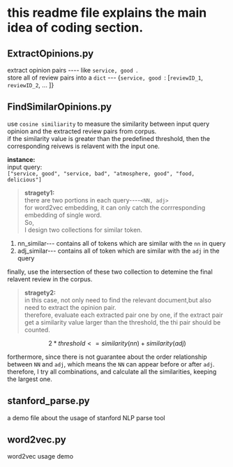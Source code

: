 # this readme file explains the main idea of coding section.

## ExtractOpinions.py 
extract opinion pairs ---- like ``service, good ``.  
store all of review pairs into a `dict` --- {``service, good ``: [`reviewID_1`, `reviewID_2`, ... ]}

## FindSimilarOpinions.py
use `cosine similiarity` to measure the similarity between input query opinion and the extracted review pairs from corpus.   
if the similarity value is greater than the predefined threshold, then the corresponding reivews is relavent with the input one.

**instance:**  
input query:  
`["service, good", "service, bad", "atmosphere, good", "food, delicious"]`

> **stragety1:**  
there are two portions in each query----`<NN, adj>`   
for word2vec embedding, it can only catch the corrresponding embedding of single word.   
So,   
I design two collections for similar token.  
1. nn_similar--- contains all of tokens which are similar with the `nn` in query
2. adj_similar--- contains all of token which are similar with the ``adj`` in the query


finally, use the intersection of these two collection to detemine the final relavent review in the corpus.

> **stragety2:**  
in this case, not only need to find the relevant document,but also need to extract the opinion pair.  
therefore, evaluate each extracted pair one by one, if the extract pair get a similarity value larger than the threshold, the thi pair should be counted.

$$
2 *  threshold <= similarity(nn) + similarity (adj)
$$

forthermore, since there is not guarantee about the order relationship between ``NN`` and `adj`, which means the `NN` can appear before or after `adj`.  
therefore, I try all combinations, and calculate all the similarities, keeping the largest one.


## stanford_parse.py
a demo file about the usage of stanford NLP parse tool

## word2vec.py
word2vec usage demo